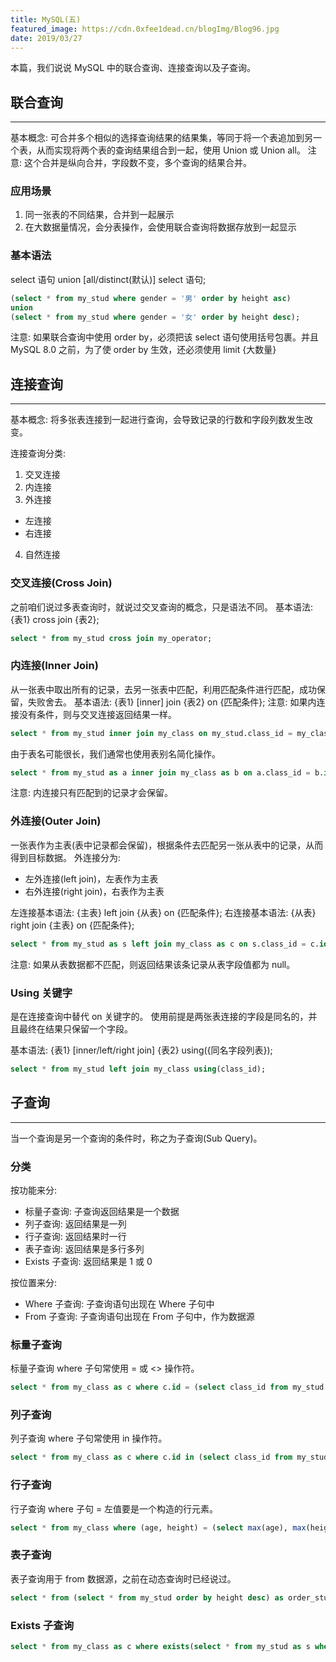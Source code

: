 ```yaml
---
title: MySQL(五)
featured_image: https://cdn.0xfee1dead.cn/blogImg/Blog96.jpg
date: 2019/03/27
---
```


本篇，我们说说 MySQL 中的联合查询、连接查询以及子查询。

## 联合查询
***  
基本概念: 可合并多个相似的选择查询结果的结果集，等同于将一个表追加到另一个表，从而实现将两个表的查询结果组合到一起，使用 Union 或 Union all。
注意: 这个合并是纵向合并，字段数不变，多个查询的结果合并。

### 应用场景
1. 同一张表的不同结果，合并到一起展示
2. 在大数据量情况，会分表操作，会使用联合查询将数据存放到一起显示

### 基本语法
select 语句 union [all/distinct(默认)] select 语句;
``` sql
(select * from my_stud where gender = '男' order by height asc)
union 
(select * from my_stud where gender = '女' order by height desc);
```

注意: 如果联合查询中使用 order by，必须把该 select 语句使用括号包裹。并且 MySQL 8.0 之前，为了使 order by 生效，还必须使用 limit {大数量}

## 连接查询
***  
基本概念: 将多张表连接到一起进行查询，会导致记录的行数和字段列数发生改变。

连接查询分类: 
1. 交叉连接
2. 内连接
3. 外连接
 - 左连接
 - 右连接
4. 自然连接

### 交叉连接(Cross Join)
之前咱们说过多表查询时，就说过交叉查询的概念，只是语法不同。
基本语法: {表1} cross join {表2};
``` sql
select * from my_stud cross join my_operator;
```

### 内连接(Inner Join)
从一张表中取出所有的记录，去另一张表中匹配，利用匹配条件进行匹配，成功保留，失败舍去。
基本语法: {表1} [inner] join {表2} on {匹配条件};
注意: 如果内连接没有条件，则与交叉连接返回结果一样。
``` sql
select * from my_stud inner join my_class on my_stud.class_id = my_class.id;
```

由于表名可能很长，我们通常也使用表别名简化操作。
``` sql
select * from my_stud as a inner join my_class as b on a.class_id = b.id;
```

注意: 内连接只有匹配到的记录才会保留。

### 外连接(Outer Join)
一张表作为主表(表中记录都会保留)，根据条件去匹配另一张从表中的记录，从而得到目标数据。
外连接分为: 
- 左外连接(left join)，左表作为主表
- 右外连接(right join)，右表作为主表

左连接基本语法: {主表} left join {从表} on {匹配条件};
右连接基本语法: {从表} right join {主表} on {匹配条件};
``` sql
select * from my_stud as s left join my_class as c on s.class_id = c.id; 
```

注意: 如果从表数据都不匹配，则返回结果该条记录从表字段值都为 null。

### Using 关键字
是在连接查询中替代 on 关键字的。
使用前提是两张表连接的字段是同名的，并且最终在结果只保留一个字段。

基本语法: {表1} [inner/left/right join] {表2} using({同名字段列表});
``` sql
select * from my_stud left join my_class using(class_id);
```

## 子查询
***  
当一个查询是另一个查询的条件时，称之为子查询(Sub Query)。

### 分类
按功能来分: 
- 标量子查询: 子查询返回结果是一个数据
- 列子查询: 返回结果是一列
- 行子查询: 返回结果时一行
- 表子查询: 返回结果是多行多列
- Exists 子查询: 返回结果是 1 或 0

按位置来分: 
- Where 子查询: 子查询语句出现在 Where 子句中
- From 子查询: 子查询语句出现在 From 子句中，作为数据源

### 标量子查询
标量子查询 where 子句常使用 = 或 &lt;&gt; 操作符。
``` sql
select * from my_class as c where c.id = (select class_id from my_stud as s where s.name = 'zhangsan');
```

### 列子查询
列子查询 where 子句常使用 in 操作符。
``` sql
select * from my_class as c where c.id in (select class_id from my_stud);
```

### 行子查询
行子查询 where 子句 = 左值要是一个构造的行元素。
``` sql
select * from my_class where (age, height) = (select max(age), max(height) from my_stud);
```

### 表子查询
表子查询用于 from 数据源，之前在动态查询时已经说过。
``` sql
select * from (select * from my_stud order by height desc) as order_stud group by class_id;
```

### Exists 子查询
``` sql
select * from my_class as c where exists(select * from my_stud as s where s.class_id = c.id);
```